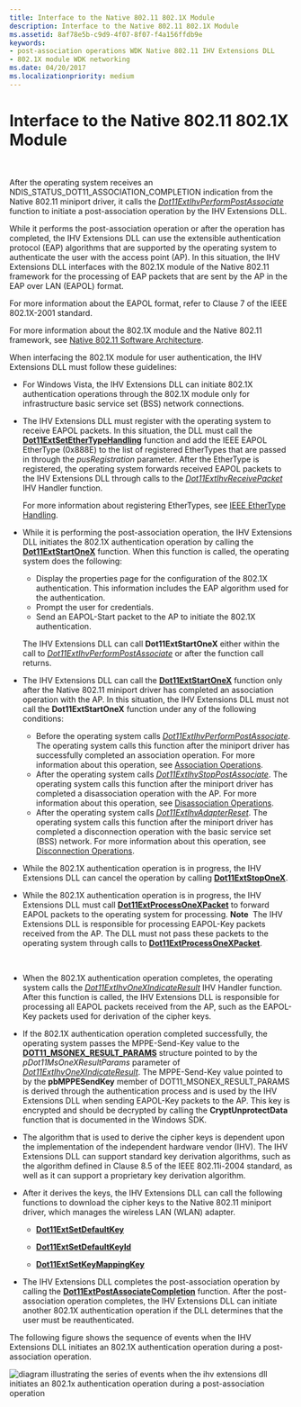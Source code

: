 ```yaml
---
title: Interface to the Native 802.11 802.1X Module
description: Interface to the Native 802.11 802.1X Module
ms.assetid: 8af78e5b-c9d9-4f07-8f07-f4a156ffdb9e
keywords:
- post-association operations WDK Native 802.11 IHV Extensions DLL
- 802.1X module WDK networking
ms.date: 04/20/2017
ms.localizationpriority: medium
---
```


# Interface to the Native 802.11 802.1X Module




 

After the operating system receives an NDIS\_STATUS\_DOT11\_ASSOCIATION\_COMPLETION indication from the Native 802.11 miniport driver, it calls the [*Dot11ExtIhvPerformPostAssociate*](https://docs.microsoft.com/windows-hardware/drivers/ddi/wlanihv/nc-wlanihv-dot11extihv_perform_post_associate) function to initiate a post-association operation by the IHV Extensions DLL.

While it performs the post-association operation or after the operation has completed, the IHV Extensions DLL can use the extensible authentication protocol (EAP) algorithms that are supported by the operating system to authenticate the user with the access point (AP). In this situation, the IHV Extensions DLL interfaces with the 802.1X module of the Native 802.11 framework for the processing of EAP packets that are sent by the AP in the EAP over LAN (EAPOL) format.

For more information about the EAPOL format, refer to Clause 7 of the IEEE 802.1X-2001 standard.

For more information about the 802.1X module and the Native 802.11 framework, see [Native 802.11 Software Architecture](native-802-11-software-architecture.md).

When interfacing the 802.1X module for user authentication, the IHV Extensions DLL must follow these guidelines:

-   For Windows Vista, the IHV Extensions DLL can initiate 802.1X authentication operations through the 802.1X module only for infrastructure basic service set (BSS) network connections.

-   The IHV Extensions DLL must register with the operating system to receive EAPOL packets. In this situation, the DLL must call the [**Dot11ExtSetEtherTypeHandling**](https://docs.microsoft.com/windows-hardware/drivers/ddi/wlanihv/nc-wlanihv-dot11ext_set_ethertype_handling) function and add the IEEE EAPOL EtherType (0x888E) to the list of registered EtherTypes that are passed in through the *pusRegistration* parameter. After the EtherType is registered, the operating system forwards received EAPOL packets to the IHV Extensions DLL through calls to the [*Dot11ExtIhvReceivePacket*](https://docs.microsoft.com/windows-hardware/drivers/ddi/wlanihv/nc-wlanihv-dot11extihv_receive_packet) IHV Handler function.

    For more information about registering EtherTypes, see [IEEE EtherType Handling](ieee-ethertype-handling.md).

-   While it is performing the post-association operation, the IHV Extensions DLL initiates the 802.1X authentication operation by calling the [**Dot11ExtStartOneX**](https://docs.microsoft.com/windows-hardware/drivers/ddi/wlanihv/nc-wlanihv-dot11ext_onex_start) function. When this function is called, the operating system does the following:

    -   Display the properties page for the configuration of the 802.1X authentication. This information includes the EAP algorithm used for the authentication.
    -   Prompt the user for credentials.
    -   Send an EAPOL-Start packet to the AP to initiate the 802.1X authentication.

    The IHV Extensions DLL can call **Dot11ExtStartOneX** either within the call to [*Dot11ExtIhvPerformPostAssociate*](https://docs.microsoft.com/windows-hardware/drivers/ddi/wlanihv/nc-wlanihv-dot11extihv_perform_post_associate) or after the function call returns.

-   The IHV Extensions DLL can call the [**Dot11ExtStartOneX**](https://docs.microsoft.com/windows-hardware/drivers/ddi/wlanihv/nc-wlanihv-dot11ext_onex_start) function only after the Native 802.11 miniport driver has completed an association operation with the AP. In this situation, the IHV Extensions DLL must not call the **Dot11ExtStartOneX** function under any of the following conditions:
    -   Before the operating system calls [*Dot11ExtIhvPerformPostAssociate*](https://docs.microsoft.com/windows-hardware/drivers/ddi/wlanihv/nc-wlanihv-dot11extihv_perform_post_associate). The operating system calls this function after the miniport driver has successfully completed an association operation. For more information about this operation, see [Association Operations](association-operations.md).
    -   After the operating system calls [*Dot11ExtIhvStopPostAssociate*](https://docs.microsoft.com/windows-hardware/drivers/ddi/wlanihv/nc-wlanihv-dot11extihv_stop_post_associate). The operating system calls this function after the miniport driver has completed a disassociation operation with the AP. For more information about this operation, see [Disassociation Operations](disassociation-operations.md).
    -   After the operating system calls [*Dot11ExtIhvAdapterReset*](https://docs.microsoft.com/windows-hardware/drivers/ddi/wlanihv/nc-wlanihv-dot11extihv_adapter_reset). The operating system calls this function after the miniport driver has completed a disconnection operation with the basic service set (BSS) network. For more information about this operation, see [Disconnection Operations](disconnection-operations.md).
-   While the 802.1X authentication operation is in progress, the IHV Extensions DLL can cancel the operation by calling [**Dot11ExtStopOneX**](https://docs.microsoft.com/windows-hardware/drivers/ddi/wlanihv/nc-wlanihv-dot11ext_onex_stop).

-   While the 802.1X authentication operation is in progress, the IHV Extensions DLL must call [**Dot11ExtProcessOneXPacket**](https://docs.microsoft.com/windows-hardware/drivers/ddi/wlanihv/nc-wlanihv-dot11ext_process_onex_packet) to forward EAPOL packets to the operating system for processing.
    **Note**  The IHV Extensions DLL is responsible for processing EAPOL-Key packets received from the AP. The DLL must not pass these packets to the operating system through calls to [**Dot11ExtProcessOneXPacket**](https://docs.microsoft.com/windows-hardware/drivers/ddi/wlanihv/nc-wlanihv-dot11ext_process_onex_packet).

     

-   When the 802.1X authentication operation completes, the operating system calls the [*Dot11ExtIhvOneXIndicateResult*](https://docs.microsoft.com/windows-hardware/drivers/ddi/wlanihv/nc-wlanihv-dot11extihv_onex_indicate_result) IHV Handler function. After this function is called, the IHV Extensions DLL is responsible for processing all EAPOL packets received from the AP, such as the EAPOL-Key packets used for derivation of the cipher keys.

-   If the 802.1X authentication operation completed successfully, the operating system passes the MPPE-Send-Key value to the [**DOT11\_MSONEX\_RESULT\_PARAMS**](https://docs.microsoft.com/windows-hardware/drivers/ddi/wlanihv/ns-wlanihv-_dot11_msonex_result_params) structure pointed to by the *pDot11MsOneXResultParams* parameter of [*Dot11ExtIhvOneXIndicateResult*](https://docs.microsoft.com/windows-hardware/drivers/ddi/wlanihv/nc-wlanihv-dot11extihv_onex_indicate_result). The MPPE-Send-Key value pointed to by the **pbMPPESendKey** member of DOT11\_MSONEX\_RESULT\_PARAMS is derived through the authentication process and is used by the IHV Extensions DLL when sending EAPOL-Key packets to the AP. This key is encrypted and should be decrypted by calling the **CryptUnprotectData** function that is documented in the Windows SDK.

-   The algorithm that is used to derive the cipher keys is dependent upon the implementation of the independent hardware vendor (IHV). The IHV Extensions DLL can support standard key derivation algorithms, such as the algorithm defined in Clause 8.5 of the IEEE 802.11i-2004 standard, as well as it can support a proprietary key derivation algorithm.

-   After it derives the keys, the IHV Extensions DLL can call the following functions to download the cipher keys to the Native 802.11 miniport driver, which manages the wireless LAN (WLAN) adapter.

    -   [**Dot11ExtSetDefaultKey**](https://docs.microsoft.com/windows-hardware/drivers/ddi/wlanihv/nc-wlanihv-dot11ext_set_default_key)

    -   [**Dot11ExtSetDefaultKeyId**](https://docs.microsoft.com/windows-hardware/drivers/ddi/wlanihv/nc-wlanihv-dot11ext_set_default_key_id)

    -   [**Dot11ExtSetKeyMappingKey**](https://docs.microsoft.com/windows-hardware/drivers/ddi/wlanihv/nc-wlanihv-dot11ext_set_key_mapping_key)

-   The IHV Extensions DLL completes the post-association operation by calling the [**Dot11ExtPostAssociateCompletion**](https://docs.microsoft.com/windows-hardware/drivers/ddi/wlanihv/nc-wlanihv-dot11ext_post_associate_completion) function. After the post-association operation completes, the IHV Extensions DLL can initiate another 802.1X authentication operation if the DLL determines that the user must be reauthenticated.

The following figure shows the sequence of events when the IHV Extensions DLL initiates an 802.1X authentication operation during a post-association operation.

![diagram illustrating the series of events when the ihv extensions dll initiates an 802.1x authentication operation during a post-association operation](images/ihv-ext-802.1x.png)

 

 





